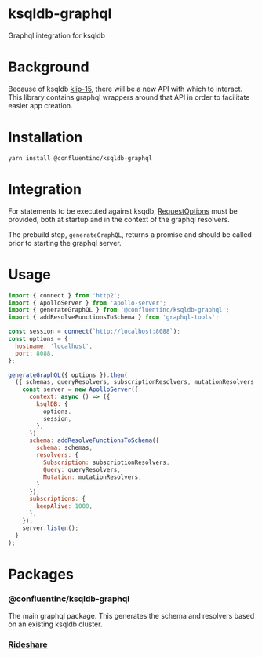 # ksqldb-graphql
Graphql integration for ksqldb

# Background
Because of ksqldb [klip-15](https://github.com/confluentinc/ksql/pull/4069), there will be a new API with which to interact. This library contains graphql wrappers around that API in order to facilitate easier app creation.

# Installation
`yarn install @confluentinc/ksqldb-graphql`
 
# Integration
For statements to be executed against ksqdb, [RequestOptions](https://nodejs.org/api/http.html#http_http_request_options_callback) must be provided, both at startup and in the context of the graphql resolvers.

The prebuild step, `generateGraphQL`, returns a promise and should be called prior to starting the graphql server.

# Usage

```js
import { connect } from 'http2';
import { ApolloServer } from 'apollo-server';
import { generateGraphQL } from '@confluentinc/ksqldb-graphql';
import { addResolveFunctionsToSchema } from 'graphql-tools';

const session = connect(`http://localhost:8088`);
const options = {
  hostname: 'localhost',
  port: 8088,
};

generateGraphQL({ options }).then(
  ({ schemas, queryResolvers, subscriptionResolvers, mutationResolvers }) => {
    const server = new ApolloServer({
      context: async () => ({
        ksqlDB: {
          options,
          session,
        },
      }),
      schema: addResolveFunctionsToSchema({
        schema: schemas,
        resolvers: {
          Subscription: subscriptionResolvers,
          Query: queryResolvers,
          Mutation: mutationResolvers,
        }
      });
      subscriptions: {
        keepAlive: 1000,
      },
    });
    server.listen();
  }
);
```


# Packages
### @confluentinc/ksqldb-graphql
The main graphql package. This generates the schema and resolvers based on an existing ksqldb cluster.

### [Rideshare](https://github.com/confluentinc/ksqldb-graphql/tree/master/packages/rideshare)

